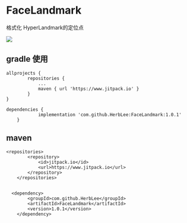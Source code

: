 # FaceLandmark
格式化 HyperLandmark的定位点

[![](https://www.jitpack.io/v/HerbLee/FaceLandmark.svg)](https://www.jitpack.io/#HerbLee/FaceLandmark)



## gradle 使用

```
allprojects {
		repositories {
			...
			maven { url 'https://www.jitpack.io' }
		}
}

dependencies {
	        implementation 'com.github.HerbLee:FaceLandmark:1.0.1'
	}
```
## maven
```
<repositories>
		<repository>
		    <id>jitpack.io</id>
		    <url>https://www.jitpack.io</url>
		</repository>
	</repositories>
  
  
  <dependency>
	    <groupId>com.github.HerbLee</groupId>
	    <artifactId>FaceLandmark</artifactId>
	    <version>1.0.1</version>
	</dependency>
  
  
```
